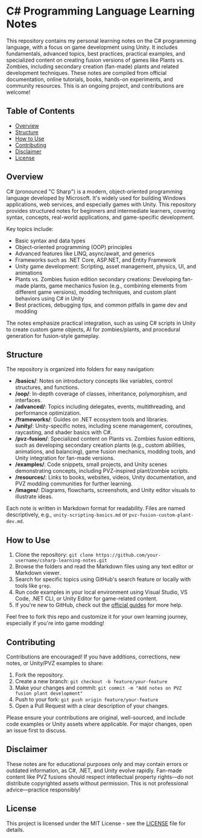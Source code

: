 # C# Programming Language Learning Notes

This repository contains my personal learning notes on the C# programming language, with a focus on game development using Unity. It includes fundamentals, advanced topics, best practices, practical examples, and specialized content on creating fusion versions of games like Plants vs. Zombies, including secondary creation (fan-made) plants and related development techniques. These notes are compiled from official documentation, online tutorials, books, hands-on experiments, and community resources. This is an ongoing project, and contributions are welcome!

## Table of Contents

- [Overview](#overview)
- [Structure](#structure)
- [How to Use](#how-to-use)
- [Contributing](#contributing)
- [Disclaimer](#disclaimer)
- [License](#license)

## Overview

C# (pronounced "C Sharp") is a modern, object-oriented programming language developed by Microsoft. It's widely used for building Windows applications, web services, and especially games with Unity. This repository provides structured notes for beginners and intermediate learners, covering syntax, concepts, real-world applications, and game-specific development.

Key topics include:
- Basic syntax and data types
- Object-oriented programming (OOP) principles
- Advanced features like LINQ, async/await, and generics
- Frameworks such as .NET Core, ASP.NET, and Entity Framework
- Unity game development: Scripting, asset management, physics, UI, and animations
- Plants vs. Zombies fusion edition secondary creations: Developing fan-made plants, game mechanics fusion (e.g., combining elements from different game versions), modding techniques, and custom plant behaviors using C# in Unity
- Best practices, debugging tips, and common pitfalls in game dev and modding

The notes emphasize practical integration, such as using C# scripts in Unity to create custom game objects, AI for zombies/plants, and procedural generation for fusion-style gameplay.

## Structure

The repository is organized into folders for easy navigation:

- **/basics/**: Notes on introductory concepts like variables, control structures, and functions.
- **/oop/**: In-depth coverage of classes, inheritance, polymorphism, and interfaces.
- **/advanced/**: Topics including delegates, events, multithreading, and performance optimization.
- **/frameworks/**: Guides on .NET ecosystem tools and libraries.
- **/unity/**: Unity-specific notes, including scene management, coroutines, raycasting, and shader basics with C#.
- **/pvz-fusion/**: Specialized content on Plants vs. Zombies fusion editions, such as developing secondary creation plants (e.g., custom abilities, animations, and balancing), game fusion mechanics, modding tools, and Unity integration for fan-made versions.
- **/examples/**: Code snippets, small projects, and Unity scenes demonstrating concepts, including PVZ-inspired plant/zombie scripts.
- **/resources/**: Links to books, websites, videos, Unity documentation, and PVZ modding communities for further learning.
- **/images/**: Diagrams, flowcharts, screenshots, and Unity editor visuals to illustrate ideas.

Each note is written in Markdown format for readability. Files are named descriptively, e.g., `unity-scripting-basics.md` or `pvz-fusion-custom-plant-dev.md`.

## How to Use

1. Clone the repository: `git clone https://github.com/your-username/csharp-learning-notes.git`
2. Browse the folders and read the Markdown files using any text editor or Markdown viewer.
3. Search for specific topics using GitHub's search feature or locally with tools like `grep`.
4. Run code examples in your local environment using Visual Studio, VS Code, .NET CLI, or Unity Editor for game-related content.
5. If you're new to GitHub, check out the [official guides](https://docs.github.com/en/get-started) for more help.

Feel free to fork this repo and customize it for your own learning journey, especially if you're into game modding!

## Contributing

Contributions are encouraged! If you have additions, corrections, new notes, or Unity/PVZ examples to share:

1. Fork the repository.
2. Create a new branch: `git checkout -b feature/your-feature`
3. Make your changes and commit: `git commit -m "Add notes on PVZ fusion plant development"`
4. Push to your fork: `git push origin feature/your-feature`
5. Open a Pull Request with a clear description of your changes.

Please ensure your contributions are original, well-sourced, and include code examples or Unity assets where applicable. For major changes, open an issue first to discuss.

## Disclaimer

These notes are for educational purposes only and may contain errors or outdated information, as C#, .NET, and Unity evolve rapidly. Fan-made content like PVZ fusions should respect intellectual property rights—do not distribute copyrighted assets without permission. This is not professional advice—practice responsibly!

## License

This project is licensed under the MIT License - see the [LICENSE](LICENSE) file for details.
